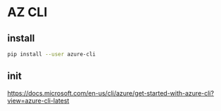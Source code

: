 # AZ CLI
## install
```sh
pip install --user azure-cli
```

## init
https://docs.microsoft.com/en-us/cli/azure/get-started-with-azure-cli?view=azure-cli-latest


